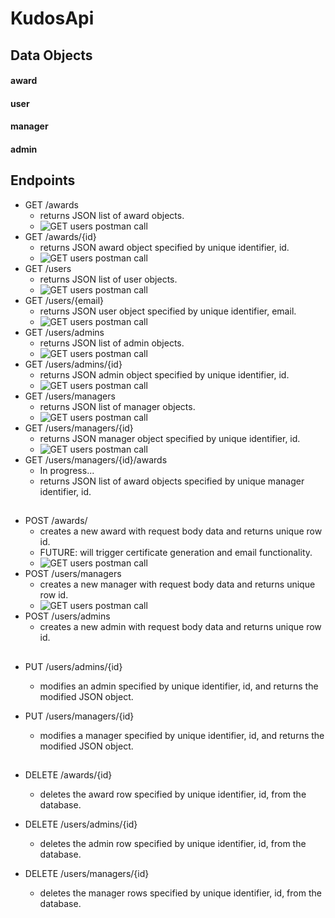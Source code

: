 # KudosApi
## Data Objects
#### award
#### user
#### manager
#### admin
## Endpoints
- GET /awards
    - returns JSON list of award objects.
    - ![GET users postman call](documentation/images/postmen/GETAwards.PNG)
- GET /awards/{id}
    - returns JSON award object specified by unique identifier, id.
    - ![GET users postman call](documentation/images/postmen/GETAward.PNG)
- GET /users
    - returns JSON list of user objects.
    - ![GET users postman call](documentation/images/postmen/GETUsers.PNG)
- GET /users/{email}
    - returns JSON user object specified by unique identifier, email.
    - ![GET users postman call](documentation/images/postmen/GETUser.PNG)
- GET /users/admins
    - returns JSON list of admin objects.
    - ![GET users postman call](documentation/images/postmen/GETAdmins.PNG)
- GET /users/admins/{id}
    - returns JSON admin object specified by unique identifier, id.
    - ![GET users postman call](documentation/images/postmen/GETAdmin.PNG)
- GET /users/managers
    - returns JSON list of manager objects.
    - ![GET users postman call](documentation/images/postmen/GETManagers.PNG)
- GET /users/managers/{id}
    - returns JSON manager object specified by unique identifier, id.
    - ![GET users postman call](documentation/images/postmen/GETManager.PNG)
- GET /users/managers/{id}/awards
    - In progress...
    - returns JSON list of award objects specified by unique manager identifier, id.
##
- POST /awards/
    - creates a new award with request body data and returns unique row id.
    - FUTURE: will trigger certificate generation and email functionality.
    - ![GET users postman call](documentation/images/postmen/POSTAward.PNG) 
- POST /users/managers
    - creates a new manager with request body data and returns unique row id.
    - ![GET users postman call](documentation/images/postmen/PostManager.PNG)
- POST /users/admins
    - creates a new admin with request body data and returns unique row id.
    
##
- PUT /users/admins/{id}
    - modifies an admin specified by unique identifier, id, and returns the modified JSON object.
    
- PUT /users/managers/{id}
    - modifies a manager specified by unique identifier, id, and returns the modified JSON object.
    
##
- DELETE /awards/{id}
    - deletes the award row specified by unique identifier, id, from the database.
    
- DELETE /users/admins/{id}
    - deletes the admin row specified by unique identifier, id, from the database.
    
- DELETE /users/managers/{id}
    - deletes the manager rows specified by unique identifier, id, from the database.
    